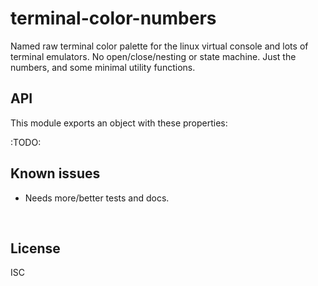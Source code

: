﻿
<!--#echo json="package.json" key="name" underline="=" -->
terminal-color-numbers
======================
<!--/#echo -->

<!--#echo json="package.json" key="description" -->
Named raw terminal color palette for the linux virtual console and lots of
terminal emulators. No open/close/nesting or state machine. Just the numbers,
and some minimal utility functions.
<!--/#echo -->



API
---

This module exports an object with these properties:

:TODO:





<!--#toc stop="scan" -->



Known issues
------------

* Needs more/better tests and docs.




&nbsp;


License
-------
<!--#echo json="package.json" key=".license" -->
ISC
<!--/#echo -->
